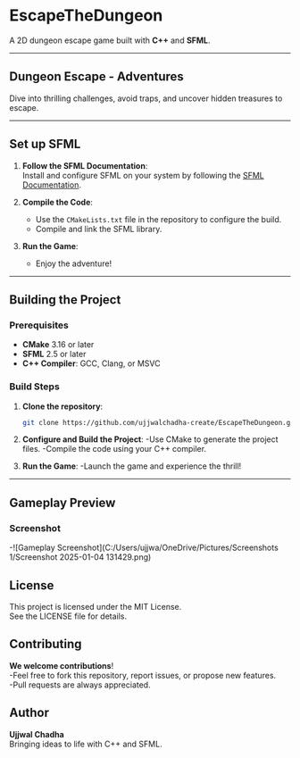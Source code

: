 # EscapeTheDungeon

A 2D dungeon escape game built with **C++** and **SFML**.

---

## Dungeon Escape - Adventures

Dive into thrilling challenges, avoid traps, and uncover hidden treasures to escape.  

---

## Set up SFML

1. **Follow the SFML Documentation**:  
   Install and configure SFML on your system by following the [SFML Documentation](https://www.sfml-dev.org/documentation/).

2. **Compile the Code**:  
   - Use the `CMakeLists.txt` file in the repository to configure the build.  
   - Compile and link the SFML library.

3. **Run the Game**:  
   - Enjoy the adventure!

---

## Building the Project

### Prerequisites

- **CMake** 3.16 or later
- **SFML** 2.5 or later
- **C++ Compiler**: GCC, Clang, or MSVC

### Build Steps

1. **Clone the repository**:
   ```bash
   git clone https://github.com/ujjwalchadha-create/EscapeTheDungeon.git

2. **Configure and Build the Project**:
   -Use CMake to generate the project files.
   -Compile the code using your C++ compiler.
   
4. **Run the Game**:
   -Launch the game and experience the thrill!
   
---

## Gameplay Preview

### Screenshot

-![Gameplay Screenshot](C:/Users/ujjwa/OneDrive/Pictures/Screenshots 1/Screenshot 2025-01-04 131429.png)

## License

This project is licensed under the MIT License.
<br>
See the LICENSE file for details.

## Contributing

**We welcome contributions**!
<br>
   -Feel free to fork this repository, report issues, or propose new features.
   <br>
   -Pull requests are always appreciated.

## Author

**Ujjwal Chadha**
<br>
Bringing ideas to life with C++ and SFML.
